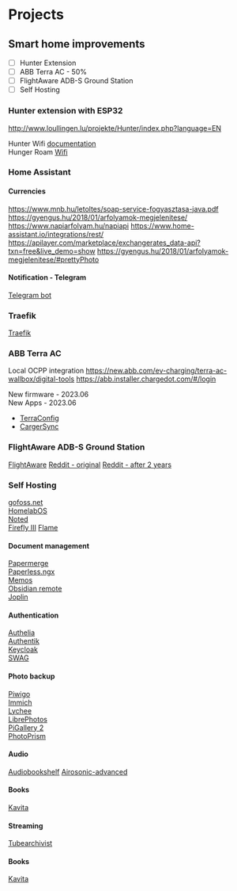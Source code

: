# Projects

## Smart home improvements

- [ ] Hunter Extension
- [ ] ABB Terra AC - 50%
- [ ] FlightAware ADB-S Ground Station
- [ ] Self Hosting

### Hunter extension with ESP32

<http://www.loullingen.lu/projekte/Hunter/index.php?language=EN>

Hunter Wifi [documentation](https://ecodina.github.io/hunter-wifi/#!index.md)  
Hunger Roam [Wifi](https://github.com/ecodina/hunter-wifi)  

### Home Assistant

#### Currencies

<https://www.mnb.hu/letoltes/soap-service-fogyasztasa-java.pdf>
<https://gyengus.hu/2018/01/arfolyamok-megjelenitese/>
<https://www.napiarfolyam.hu/napiapi>
<https://www.home-assistant.io/integrations/rest/>
<https://apilayer.com/marketplace/exchangerates_data-api?txn=free&live_demo=show>
<https://gyengus.hu/2018/01/arfolyamok-megjelenitese/#prettyPhoto>

#### Notification - Telegram

[Telegram bot](https://advancedweb.hu/the-easiest-way-to-set-up-a-chat-with-your-telegram-bot/)

### Traefik

[Traefik](https://kallan.dev/posts/2020/10/how-to-use-traefik-v2-with-home-assistant/)


### ABB Terra AC
Local OCPP integration
https://new.abb.com/ev-charging/terra-ac-wallbox/digital-tools
https://abb.installer.chargedot.com/#/login

New firmware - 2023.06  
New Apps - 2023.06  
* [TerraConfig](https://guides.e-mobility.abb.com/TerraConfig2MobileApp_EN/#/)  
* [CargerSync](https://guides.e-mobility.abb.com/ChangerSync2MobileApp_EN/#/)  

### FlightAware ADB-S Ground Station
[FlightAware](https://flightaware.com/adsb/piaware/build/)
[Reddit - original](https://www.reddit.com/r/homelab/comments/qzpi9v/latest_iteration_of_my_adsb_feeder_box_based_on/)
[Reddit - after 2 years](https://www.reddit.com/r/homelab/comments/157058z/a_2_year_follow_up_on_my_rpi4_powered_adsb_station/)


### Self Hosting
[gofoss.net](https://gofoss.net/cloud-storage/)  
[HomelabOS](https://homelabos.com/docs/)  
[Noted](https://noted.lol/)  
[Firefly III](https://www.firefly-iii.org/)
[Flame](https://github.com/pawelmalak/flame)  

#### Document management
[Papermerge](https://docs.papermerge.io/index.html)  
[Paperless.ngx](https://github.com/paperless-ngx/paperless-ngx)  
[Memos](https://github.com/usememos/memos?source=noted.lol)  
[Obsidian remote](https://github.com/sytone/obsidian-remote)  
[Joplin](https://joplinapp.org/desktop/)  

#### Authentication
[Authelia](https://www.authelia.com/)  
[Authentik](https://goauthentik.io/)  
[Keycloak](https://www.keycloak.org/)  
[SWAG](https://github.com/linuxserver/docker-swag)  

#### Photo backup
[Piwigo](https://piwigo.org/)  
[Immich](https://immich.app/)  
[Lychee](https://lychee.electerious.com/)  
[LibrePhotos](https://github.com/LibrePhotos/librephotos)  
[PiGallery 2](http://bpatrik.github.io/pigallery2/)  
[PhotoPrism](https://www.photoprism.app/features)  

#### Audio
[Audiobookshelf](https://www.audiobookshelf.org/)
[Airosonic-advanced](https://github.com/linuxserver/docker-airsonic-advanced)  

#### Books
[Kavita](https://wiki.kavitareader.com/en)  



#### Streaming
[Tubearchivist](https://github.com/tubearchivist/tubearchivist) 

#### Books
[Kavita](https://www.kavitareader.com/#download)
